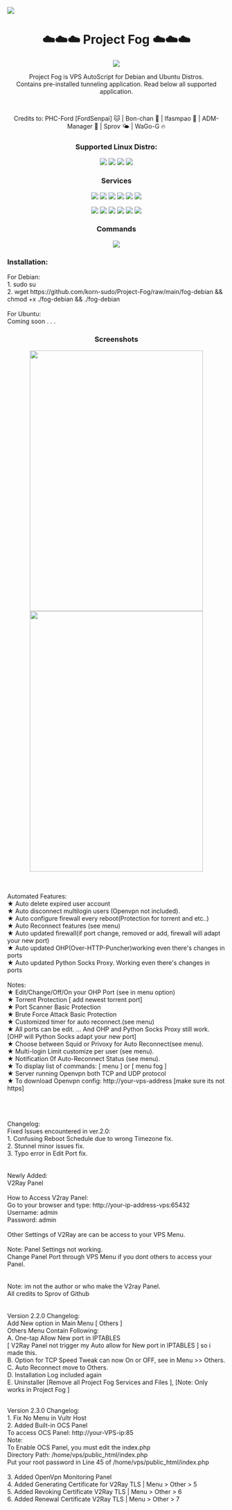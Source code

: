 ![](https://komarev.com/ghpvc/?username=korn-sudo&color=green)
<h1 align="center">☁️☁️☁️ Project Fog ☁️☁️☁️ </h1>
 <p align="center"> <img src="https://img.shields.io/badge/Version-2.3.0-pink.svg" </p>
<br>  

<p align="center">
Project Fog is VPS AutoScript for Debian and Ubuntu Distros. 
<br> Contains pre-installed tunneling application. Read below all supported application.
  </p>
  <br>  
  
<p align="center">
  Credits to:
PHC-Ford [FordSenpai] 🐱 |
Bon-chan 🦢 |
lfasmpao 🐯 |
ADM-Manager 🐬 |
Sprov 🌤️ |
WaGo-G 🔥
  </p>

<h3 align="center">Supported Linux Distro:</h3>
<p align="center">
  <a><img src="https://img.shields.io/badge/Support-Debian%209-red.svg"></a>
  <a><img src="https://img.shields.io/badge/Support-Debian 10-red.svg"></a>
  <a><img src="https://img.shields.io/badge/Support-Ubuntu 18-blue.svg"></a>
  <a><img src="https://img.shields.io/badge/Support-Ubuntu 20-blue.svg"></a>
</p>

<h3 align="center">Services</h3>
<p align="center">
  <a><img src="https://img.shields.io/badge/Service-OpenSSH-green.svg" ></a>
  <a><img src="https://img.shields.io/badge/Service-Dropbear-green.svg"></a>
  <a><img src="https://img.shields.io/badge/Service-Stunnel-green.svg"></a>
  <a><img src="https://img.shields.io/badge/Service-OpenVPN TCP-green.svg"></a>
  <a><img src="https://img.shields.io/badge/Service-OpenVPN UDP-green.svg"></a>
 <a><img src="https://img.shields.io/badge/Service-Squid3-green.svg"></a>
  <p align="center">
  <a><img src="https://img.shields.io/badge/Service-Privoxy-green.svg"></a>
  <a><img src="https://img.shields.io/badge/Service-OHP-green.svg"></a>
  <a><img src="https://img.shields.io/badge/Service-Python Socks Proxy-green.svg"></a>
  <a><img src="https://img.shields.io/badge/Service-Shadowsocks-green.svg"></a>
  <a><img src="https://img.shields.io/badge/Service-V2Ray-green.svg"></a>
   <a><img src="https://img.shields.io/badge/Service-OCS Panel-green.svg"></a>
  </p>
  
<h3 align="center">Commands</h3>
<p align="center">
   <a><img src="https://img.shields.io/badge/ Commands:-menu-yellow.svg"></a>
  </p>

<h3 align="left">Installation:</h3>
For Debian:
<br>1. sudo su
<br>2. wget https://github.com/korn-sudo/Project-Fog/raw/main/fog-debian && chmod +x ./fog-debian && ./fog-debian
<br>
<br>For Ubuntu:
<br> Coming soon . . .

<h3 align="center">Screenshots</h3>
<p align="center">
<img src="https://phcorner.net/attachments/2-jpg.1215844/" width=400 height=600 >
<img src="https://phcorner.net/attachments/v5-jpg.1207251/" width=400 height=600 >
</p>
   


<br>
<br>Automated Features:
<br>★ Auto delete expired user account
<br>★ Auto disconnect multilogin users (Openvpn not included).
<br>★ Auto configure firewall every reboot(Protection for torrent and etc..)
<br>★ Auto Reconnect features (see menu)
<br>★ Auto updated firewall(if port change, removed or add, firewall will adapt your new port)
<br>★ Auto updated OHP(Over-HTTP-Puncher)working even there's changes in ports
<br>★ Auto updated Python Socks Proxy. Working even there's changes in ports
<br>
<br>Notes:
<br>★ Edit/Change/Off/On your OHP Port (see in menu option)
<br>★ Torrent Protection [ add newest torrent port]
<br>★ Port Scanner Basic Protection
<br>★ Brute Force Attack Basic Protection
<br>★ Customized timer for auto reconnect.(see menu)
<br>★ All ports can be edit. ... And OHP and Python Socks Proxy still work. [OHP will Python Socks adapt your new port]
<br>★ Choose between Squid or Privoxy for Auto Reconnect(see menu).
<br>★ Multi-login Limit customize per user (see menu).
<br>★ Notification 0f Auto-Reconnect Status (see menu).
<br>★ To display list of commands: [ menu ] or [ menu fog ]
<br>★ Server running Openvpn both TCP and UDP protocol
<br>★ To download Openvpn config: http://your-vps-address [make sure its not https]
<br>
<br>
<br>

<br>Changelog:
<br>Fixed Issues encountered in ver.2.0:
<br>1. Confusing Reboot Schedule due to wrong Timezone fix.
<br>2. Stunnel minor issues fix.
<br>3. Typo error in Edit Port fix.
<br>
<br>
<br>Newly Added:
<br>V2Ray Panel
<br>
<br>How to Access V2ray Panel:
<br>Go to your browser and type: http://your-ip-address-vps:65432
<br>Username: admin
<br>Password: admin
<br>
<br>Other Settings of V2Ray are can be access to your VPS Menu.
<br>
<br>Note: Panel Settings not working.
<br>Change Panel Port through VPS Menu if you dont others to access your Panel.
<br>
<br>
<br>Note: im not the author or who make the V2ray Panel.
<br>All credits to Sprov of Github
<br>
<br>
<br>Version 2.2.0 Changelog:
<br>Add New option in Main Menu [ Others ]
<br>Others Menu Contain Following:
<br>A. One-tap Allow New port in IPTABLES
<br>[ V2Ray Panel not trigger my Auto allow for New port in IPTABLES ] so i made this.
<br>B. Option for TCP Speed Tweak can now On or OFF, see in Menu >> Others.
<br>C. Auto Reconnect move to Others.
<br>D. Installation Log included again
<br>E. Uninstaller [Remove all Project Fog Services and Files ], [Note: Only works in Project Fog ]

<br>Version 2.3.0 Changelog:
<br> 1. Fix No Menu in Vultr Host
<br> 2. Added Built-in OCS Panel
<br> To access OCS Panel: http://your-VPS-ip:85
<br> Note:
<br> To Enable OCS Panel, you must edit the index.php
<br> Directory Path: /home/vps/public_html/index.php
<br> Put your root password in Line 45 of /home/vps/public_html/index.php
<br>
<br> 3. Added OpenVpn Monitoring Panel
<br> 4. Added Generating Certificate for V2Ray TLS | Menu > Other > 5
<br> 5. Added Revoking Certificate V2Ray TLS  | Menu > Other > 6
<br> 6. Added Renewal Certificate V2Ray TLS  | Menu > Other > 7




